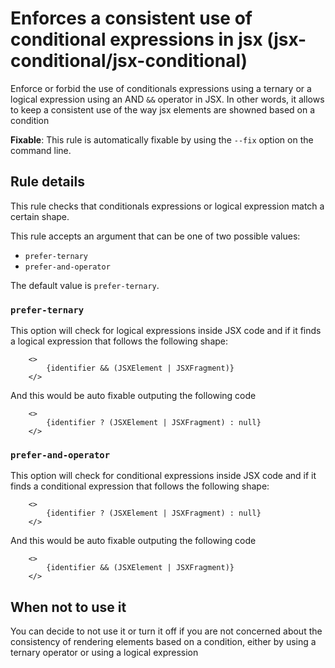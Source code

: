 # Enforces a consistent use of conditional expressions in jsx (jsx-conditional/jsx-conditional)

Enforce or forbid the use of conditionals expressions using a ternary or a logical expression using an AND `&&` operator in JSX.
In other words, it allows to keep a consistent use of the way jsx elements are showned based on a condition

**Fixable**: This rule is automatically fixable by using the `--fix` option on the command line.

## Rule details

This rule checks that conditionals expressions or logical expression match a certain shape.

This rule accepts an argument that can be one of two possible values:

- `prefer-ternary`
- `prefer-and-operator`

The default value is `prefer-ternary`.

### `prefer-ternary`

This option will check for logical expressions inside JSX code and if it finds a logical expression that follows the following shape:

```
    <>
        {identifier && (JSXElement | JSXFragment)}
    </>
```

And this would be auto fixable outputing the following code

```
    <>
        {identifier ? (JSXElement | JSXFragment) : null}
    </>
```

### `prefer-and-operator`

This option will check for conditional expressions inside JSX code and if it finds a conditional expression that follows the following shape:

```
    <>
        {identifier ? (JSXElement | JSXFragment) : null}
    </>
```

And this would be auto fixable outputing the following code

```
    <>
        {identifier && (JSXElement | JSXFragment)}
    </>
```

## When not to use it

You can decide to not use it or turn it off if you are not concerned about the consistency of rendering elements based on a condition, either by using a ternary operator or using a logical expression
